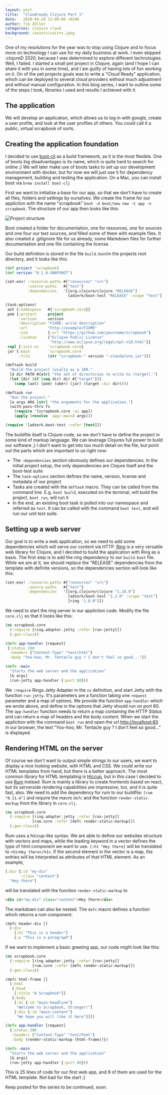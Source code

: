 ```yaml
---
layout: post
title:  "Cloudready Clojure Part 1"
date:   2020-04-20 12:00:00 +0200
author: Tim Zöller
categories: clojure cloud
background: /assets/cairns.jpeg
---
```


One of my resolutions for the year was to stop using Clojure and to focus more on technology I can use for my daily business at work. I even skipped :clojureD 2020, because I was determined to explore different technologies. Well, I failed. I started a small pet project in Clojure, again (and I hope I can share it with you in some time), and I am guilty of having lots of fun working on it. On of the pet projects goals was to write a "Cloud Ready" application, which can be deployed to several cloud providers without much adjustment and without manual configuration. In this blog series, I want to outline some of the steps I took, libraries I used and results I achieved with it. 

## The application
We will develop an application, which allows us to log in with google, create a user profile, and look at the user profiles of others. You could call it a public, virtual scrapbook of sorts. 

## Creating the application foundation
I decided to use [boot-clj](https://github.com/boot-clj/boot) as a build framework, as it is the most flexible. One of boots big disadvantages is its name, which is quite hard to search for online ;) We will later make use of boots tasks to set up our development environment with docker, but for now we will just use it for dependency management, building and testing the application. On a Mac, you can install boot via `brew install boot-clj` 

First we want to initialize a base for our app, so that we don't have to create all files, folders and settings by ourselves. We create the frame for our appliction with the name "scrapbook" `boot -d boot/new new -t app -n scrapbook`. The structure of our app then looks like this:

![Project structure](/assets/20200420/clojure-structure.png)

Boot created a folder for documentation, one for resources, one for sources and one four our test sources, and filled some of them with example files. It also created a .gitignore file for us already, some Markdown files for further documentation and one file containing the license. 

Our build definition is stored in the file `build.boot`in the projects root directory, and it looks like this:

```clojure
(def project 'scrapbook)
(def version "0.1.0-SNAPSHOT")

(set-env! :resource-paths #{"resources" "src"}
          :source-paths   #{"test"}
          :dependencies   '[[org.clojure/clojure "RELEASE"]
                            [adzerk/boot-test "RELEASE" :scope "test"]])

(task-options!
 aot {:namespace   #{'scrapbook.core}}
 pom {:project     project
      :version     version
      :description "FIXME: write description"
      :url         "http://example/FIXME"
      :scm         {:url "https://github.com/yourname/scrapbook"}
      :license     {"Eclipse Public License"
                    "http://www.eclipse.org/legal/epl-v10.html"}}
 repl {:init-ns    'scrapbook.core}
 jar {:main        'scrapbook.core
      :file        (str "scrapbook-" version "-standalone.jar")})

(deftask build
  "Build the project locally as a JAR."
  [d dir PATH #{str} "the set of directories to write to (target)."]
  (let [dir (if (seq dir) dir #{"target"})]
    (comp (aot) (pom) (uber) (jar) (target :dir dir))))

(deftask run
  "Run the project."
  [a args ARG [str] "the arguments for the application."]
  (with-pass-thru fs
    (require '[scrapbook.core :as app])
    (apply (resolve 'app/-main) args)))

(require '[adzerk.boot-test :refer [test]])
```

The buildfile itself is Clojure code, so we don't have to define the project in some kind of markup language. We can leverage Clojures full power to build our software ;) I don't want to get into too much detail on the file, but point out the parts which are important to us right now:

* The `:dependencies` section obviously defines our dependencies. In the initial project setup, the only dependencies are Clojure itself and the boot-test suite
* The `task-options` section defines the name, version, license and metadata of our project
* Tasks are created with the `deftask` macro. They can be called from the command line. E.g. `boot build`, executed on the terminal, will build the project, `boot run`, will run it
* In the end, an existing boot task is pulled into our namespace and referred as `test`. It can be called with the command `boot test`, and will run our unit test suite.

## Setting up a web server
Our goal is to write a web application, so we need to add some dependencies which will serve our content via HTTP. [Ring](https://github.com/ring-clojure/ring) is a very versatile web library for Clojure, and I decided to build the application with Ring as a basis. The first step is to add the ring dependency to our `build.boot` file. While we are at it, we should replace the "RELEASE" dependencies from the template with definite versions, so the dependencies section will look like this: 

```clojure
(set-env! :resource-paths #{"resources" "src"}
          :source-paths   #{"test"}
          :dependencies   '[[org.clojure/clojure "1.10.0"]
                            [adzerk/boot-test "1.2.0" :scope "test"]
                            [ring "1.8.0"]])
```

We need to start the ring server in our appliction code. Modify the file `core.clj` so that it looks like this:

```clojure
(ns scrapbook.core
  (:require [ring.adapter.jetty :refer [run-jetty]])
  (:gen-class))

(defn app-handler [request]
 {:status 200
  :headers {"Content-Type" "text/html"}
  :body "Yoo-hoo, Mr. Tentacle guy ? I don't feel so good..."})

(defn -main
  "Starts the web server and the application"
  [& args]
  (run-jetty app-handler {:port 80}))
```

We `:require` Rings Jetty Adapter in the `ns` definition, and start Jetty with the function `run-jetty`. It's parameters are a function taking one `request` parameter and a map of options. We provide the function `app-handler` which we wrote above, and define in the options that Jetty should run on port 80. The `app-handler` function needs to return a map containing the HTTP Status and can return a map of headers and the body content. When we start the appliction with the command `boot run` and open the url [http://localhost:80](http://localhost:80) in our browser, the text "Yoo-hoo, Mr. Tentacle guy ? I don't feel so good..." is displayed. 

## Rendering HTML on the server
Of course we don't want to output simple strings to our users, we want to display a nice looking website, with HTML and CSS. We could write our HTML templates from hand, but there is a better approach. The most common library for HTML templating is [Hiccup](https://github.com/weavejester/hiccup), but in this case I decided to use [Rum](https://github.com/tonsky/rum) instead. Rum is mainly a library to create frontends based on react, but its serverside rendering capabilities are impressive, too, and it is quite fast, also. We need to add the dependency for rum to our buildfile: `[rum "0.11.4"]` and require the macro `defc` and the function `render-static-markup` from the library in `core.clj`.

```clojure
(ns scrapbook.core
  (:require [ring.adapter.jetty :refer [run-jetty]]
            [rum.core :refer [defc render-static-markup]])
  (:gen-class))
```

Rum uses a hiccup-like syntax. We are able to define our websites structure with vectors and maps, while the leading keyword in a vector defines the type of html component we want to use. `[:h1 "Hey there]` will be translated to `<h1>Hey there</h1>`. If the second element in the vector is a map, the entries will be interpreted as attributes of that HTML element. As an example, 

```clojure
[:div {:id "my-div" 
       :class "content"} 
  "Hey there"]
```
will be translated with the function `render-static-markup` to 

```html
<div id="my-div" class="content">Hey there</div>
```

The markdown can also be nested. The `defc` macro defines a function which returns a rum component:

```clojure
(defc header-div []
  [:div
    [:h1 "This is a header"]
    [:p "This is a paragraph"]
```

If we want to implement a basic greeting app, our code might look like this:

```clojure
(ns scrapbook.core
  (:require [ring.adapter.jetty :refer [run-jetty]]
            [rum.core :refer [defc render-static-markup]])
  (:gen-class))

(defc html-frame []
  [:html
   [:head
    [:title "A Scrapbook"]]
   [:body
    [:h1 {:id "main-headline"} 
     "Welcome to Scrapbook, Stranger!"]
    [:div {:id "main-content"} 
     "We hope you will like it here"]]])

(defn app-handler [request]
  {:status 200
   :headers {"Content-Type" "text/html"}
   :body (render-static-markup (html-frame))})

(defn -main
  "Starts the web server and the application"
  [& args]
  (run-jetty app-handler {:port 80}))
``` 

This is 25 lines of code for our first web app, and 9 of them are used for the HTML template. Not bad for the start ;) 

Keep posted for the series to be continued, soon.	
